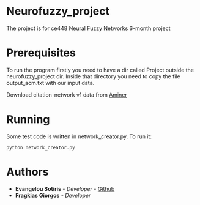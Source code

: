 # Neurofuzzy_project

The project is for ce448 Neural Fuzzy Networks 6-month project

# Prerequisites

To run the program firstly you need to have a dir called Project outside the neurofuzzy_project dir.
Inside that directory you need to copy the file output_acm.txt with our input data.

Download citation-network v1 data from [Aminer](http://aminer.org/lab-datasets/citation/citation-network1.zip)

# Running

Some test code is written in network_creator.py.
To run it:
```
python network_creator.py
```

# Authors
* **Evangelou Sotiris** - *Developer* - [Github](https://github.com/EvangelouSotiris)
* **Fragkias Giorgos** - *Developer*

